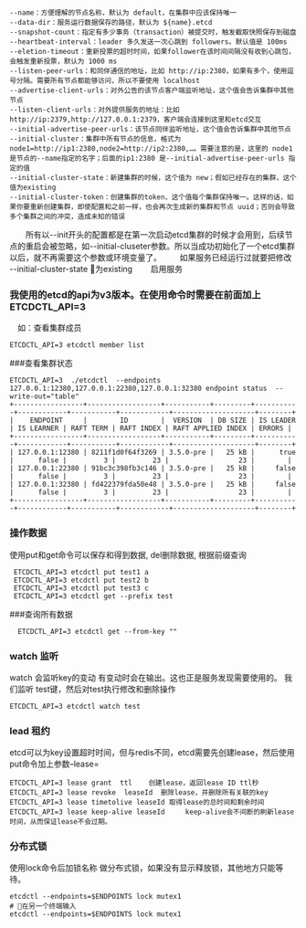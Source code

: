 
```table下面是一些常用配置选项的说明：

--name：方便理解的节点名称，默认为 default，在集群中应该保持唯一
--data-dir：服务运行数据保存的路径，默认为 ${name}.etcd
--snapshot-count：指定有多少事务（transaction）被提交时，触发截取快照保存到磁盘
--heartbeat-interval：leader 多久发送一次心跳到 followers。默认值是 100ms
--eletion-timeout：重新投票的超时时间，如果follower在该时间间隔没有收到心跳包，会触发重新投票，默认为 1000 ms
--listen-peer-urls：和同伴通信的地址，比如 http://ip:2380，如果有多个，使用逗号分隔。需要所有节点都能够访问，所以不要使用 localhost
--advertise-client-urls：对外公告的该节点客户端监听地址，这个值会告诉集群中其他节点
--listen-client-urls：对外提供服务的地址：比如 http://ip:2379,http://127.0.0.1:2379，客户端会连接到这里和etcd交互
--initial-advertise-peer-urls：该节点同伴监听地址，这个值会告诉集群中其他节点
--initial-cluster：集群中所有节点的信息，格式为 node1=http://ip1:2380,node2=http://ip2:2380,…。需要注意的是，这里的 node1 是节点的--name指定的名字；后面的ip1:2380 是--initial-advertise-peer-urls 指定的值
--initial-cluster-state：新建集群的时候，这个值为 new；假如已经存在的集群，这个值为existing
--initial-cluster-token：创建集群的token，这个值每个集群保持唯一。这样的话，如果你要重新创建集群，即使配置和之前一样，也会再次生成新的集群和节点 uuid；否则会导致多个集群之间的冲突，造成未知的错误
```
　　所有以--init开头的配置都是在第一次启动etcd集群的时候才会用到，后续节点的重启会被忽略，如--initial-cluseter参数。所以当成功初始化了一个etcd集群以后，就不再需要这个参数或环境变量了。
　　如果服务已经运行过就要把修改 --initial-cluster-state 为existing
　　启用服务

### 我使用的etcd的api为v3版本。在使用命令时需要在前面加上ETCDCTL_API=3 
　如：查看集群成员
```
ETCDCTL_API=3 etcdctl member list
```

###查看集群状态
```
ETCDCTL_API=3  ./etcdctl  --endpoints 127.0.0.1:12380,127.0.0.1:22380,127.0.0.1:32380 endpoint status  --write-out="table" 
+-----------------+------------------+-----------+---------+-----------+------------+-----------+------------+--------------------+--------+
|    ENDPOINT     |        ID        |  VERSION  | DB SIZE | IS LEADER | IS LEARNER | RAFT TERM | RAFT INDEX | RAFT APPLIED INDEX | ERRORS |
+-----------------+------------------+-----------+---------+-----------+------------+-----------+------------+--------------------+--------+
| 127.0.0.1:12380 | 8211f1d0f64f3269 | 3.5.0-pre |   25 kB |      true |      false |         3 |         23 |                 23 |        |
| 127.0.0.1:22380 | 91bc3c398fb3c146 | 3.5.0-pre |   25 kB |     false |      false |         3 |         23 |                 23 |        |
| 127.0.0.1:32380 | fd422379fda50e48 | 3.5.0-pre |   25 kB |     false |      false |         3 |         23 |                 23 |        |
+-----------------+------------------+-----------+---------+-----------+------------+-----------+------------+--------------------+--------+
```

### 操作数据
   使用put和get命令可以保存和得到数据, del删除数据, 根据前缀查询
   
```
 ETCDCTL_API=3 etcdctl put test1 a
 ETCDCTL_API=3 etcdctl put test2 b
 ETCDCTL_API=3 etcdctl put test3 c
 ETCDCTL_API=3 etcdctl get --prefix test
```

###查询所有数据
 ```
   ETCDCTL_API=3 etcdctl get --from-key ""
 ```
 
 ### watch 监听
   watch 会监听key的变动 有变动时会在输出。这也正是服务发现需要使用的。
   我们监听 test键，然后对test执行修改和删除操作
```
ETCDCTL_API=3 etcdctl watch test
```

### lead 租约
  etcd可以为key设置超时时间，但与redis不同，etcd需要先创建lease，然后使用put命令加上参数–lease=<lease ID>
```
ETCDCTL_API=3 lease grant  ttl    创建lease，返回lease ID ttl秒
ETCDCTL_API=3 lease revoke  leaseId  删除lease，并删除所有关联的key
ETCDCTL_API=3 lease timetolive leaseId 取得lease的总时间和剩余时间
ETCDCTL_API=3 lease keep-alive leaseId     keep-alive会不间断的刷新lease时间，从而保证lease不会过期。
```

### 分布式锁
 使用lock命令后加锁名称 做分布式锁，如果没有显示释放锁，其他地方只能等待。
```
etcdctl --endpoints=$ENDPOINTS lock mutex1
# 在另一个终端输入
etcdctl --endpoints=$ENDPOINTS lock mutex1
```